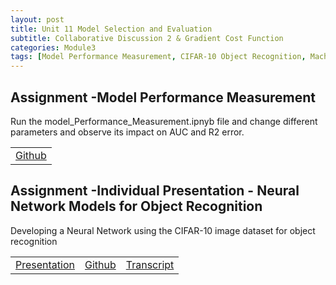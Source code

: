 ```yaml
---
layout: post
title: Unit 11 Model Selection and Evaluation
subtitle: Collaborative Discussion 2 & Gradient Cost Function
categories: Module3
tags: [Model Performance Measurement, CIFAR-10 Object Recognition, Machine Learning]
---
```

<html lang="en">


<body>

<h2>Assignment -Model Performance Measurement</h2>
<p> Run the model_Performance_Measurement.ipnyb file and change different parameters and observe its impact on AUC and R2 error.</p>

<table>
    <tr>
    <td><a href="../../../../MachineLearning/Unit11" target="_blank" class="button large">Github</a></td> 
    </tr>
</table>

<h2>Assignment -Individual Presentation - Neural Network Models for Object Recognition</h2>
<p>
Developing a Neural Network using the CIFAR-10 image dataset for object recognition
</p>

</body>

</html>

<table>
    <tr>
        <td><a href="../../../../artefacts/Assignment- Neural Network Models for Object Recognition.pdf" target="_blank" class="button large">Presentation</a></td> 
        <td><a href="https://github.com/m-kanuri/m-kanuri.github.io/blob/main/NeualNetworkDesign.ipynb" target="_blank" class="button large">Github</a></td> 
       <td><a href="../../../../artefacts/Assessment 1 – Neural Network Models for Object Recognition.pdf " target="_blank" class="button large">Transcript</a></td> 
    </tr>
</table>



